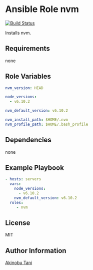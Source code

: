 Ansible Role nvm
=========

[![Build Status](https://travis-ci.org/akinobu-tani/ansible-role-nvm.svg?branch=master)](https://travis-ci.org/akinobu-tani/ansible-role-nvm)

Installs nvm.

Requirements
------------

none

Role Variables
--------------

``` yaml
nvm_version: HEAD

node_versions:
  - v6.10.2

nvm_default_version: v6.10.2

nvm_install_path: $HOME/.nvm
nvm_profile_path: $HOME/.bash_profile
```

Dependencies
------------

none

Example Playbook
----------------

``` yaml
- hosts: servers
  vars:
    node_versions:
      - v6.10.2
    nvm_default_version: v6.10.2
  roles:
     - nvm
```

License
-------

MIT

Author Information
------------------

[Akinobu Tani](http://github.com/akinobu-tani)
